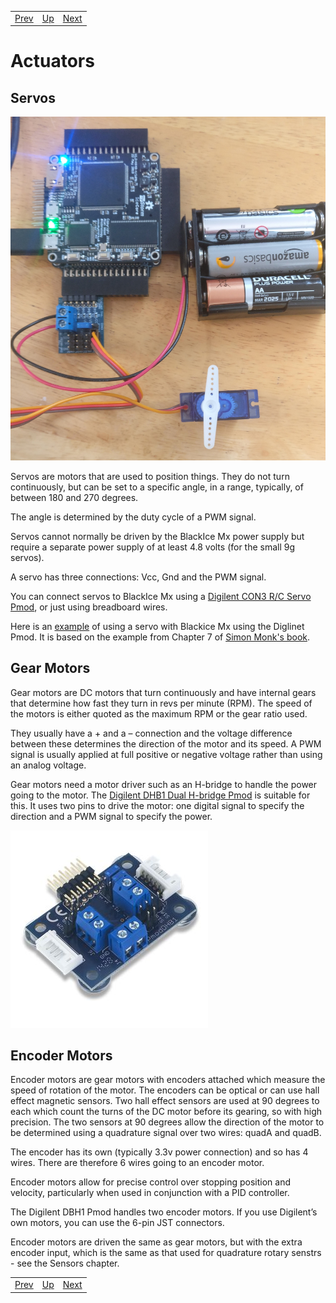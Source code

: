 |                        |                        |                        |
|------------------------|------------------------|------------------------|
|[Prev](../StorageDevices/StorageDevices.html)|[Up](..) |[Next](../STM32Programming/STM32Programming.html)|

# Actuators

## Servos

![Servos][img1]

Servos are motors that are used to position things. They do not turn continuously, but can be set to a specific angle, in a range, typically, of between 180 and 270 degrees.

The angle is determined by the duty cycle of a PWM signal.

Servos cannot normally be driven by the BlackIce Mx power supply but require a separate power supply of at least 4.8 volts (for the small 9g servos).

A servo has three connections: Vcc, Gnd and the PWM signal.

You can connect servos to BlackIce Mx using a [Digilent CON3 R/C Servo Pmod][], or just using breadboard wires.

Here is an [example][] of using a servo with Blackice Mx using the Diglinet Pmod. It is based on the example from Chapter 7 of [Simon Monk's book](https://www.amazon.co.uk/Programming-FPGAs-Getting-Started-Verilog-ebook/dp/B01M0F1L5G).

[img1]:									./Servos.jpg "Servos"
[Digilent CON3 R/C Servo Pmod]:			https://store.digilentinc.com/pmod-con3-r-c-servo-connectors/
[example]:				https://github.com/lawrie/blackicemxbook/tree/master/examples/actuators/servo

## Gear Motors

Gear motors are DC motors that turn continuously and have internal gears that determine how fast they turn in revs per minute (RPM). The speed of the motors is either quoted as the maximum RPM or the gear ratio used.

They usually have a + and a – connection and the voltage difference between these determines the direction of the motor and its speed. A PWM signal is usually applied at full positive or negative voltage rather than using an analog voltage.

Gear motors need a motor driver such as an H-bridge to handle the power going to the motor. The [Digilent DHB1 Dual H-bridge Pmod][] is suitable for this. It uses two pins to drive the motor: one digital signal to specify the direction and a PWM signal to specify the power.

[Digilent DHB1 Dual H-bridge Pmod]:		https://store.digilentinc.com/pmod-dhb1-dual-h-bridge/

![Dual H-Brige Pmod][img2]

[img2]:									./DualHBridgePmod.jpg "Dual H-Brige Pmod"

## Encoder Motors

Encoder motors are gear motors with encoders attached which measure the speed of rotation of the motor. The encoders can be optical or can use hall effect magnetic sensors. Two hall effect sensors are used at 90 degrees to each which count the turns of the DC motor before its gearing, so with high precision. The two sensors at 90 degrees allow the direction of the motor to be determined using a quadrature signal over two wires: quadA and quadB.

The encoder has its own (typically 3.3v power connection) and so has 4 wires. There are therefore 6 wires going to an encoder motor.

Encoder motors allow for precise control over stopping position and velocity, particularly when used in conjunction with a PID controller.

The Digilent DBH1 Pmod handles two encoder motors. If you use Digilent’s own motors, you can use the 6-pin JST connectors.
 
Encoder motors are driven the same as gear motors, but with the extra encoder input, which is the same as that used for quadrature rotary senstrs - see the Sensors chapter.

|                        |                        |                        |
|------------------------|------------------------|------------------------|
|[Prev](../StorageDevices/StorageDevices.html)|[Up](..) |[Next](../STM32Programming/STM32Programming.html)|
